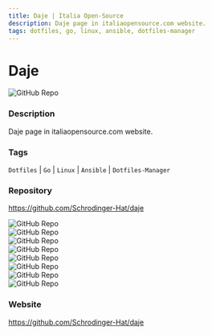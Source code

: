 ```yaml
---
title: Daje | Italia Open-Source
description: Daje page in italiaopensource.com website.
tags: dotfiles, go, linux, ansible, dotfiles-manager
---
```

        

# Daje

![GitHub Repo](https://img.shields.io/static/v1?label=category&message=opensource&color=green)

### Description

Daje page in italiaopensource.com website.

### Tags

`Dotfiles` | `Go` | `Linux` | `Ansible` | `Dotfiles-Manager`

### Repository

https://github.com/Schrodinger-Hat/daje

![GitHub Repo](https://img.shields.io/github/stars/Schrodinger-Hat/daje?style=social)<br />![GitHub Repo](https://img.shields.io/github/forks/Schrodinger-Hat/daje?style=social)<br />![GitHub Repo](https://img.shields.io/github/v/tag/Schrodinger-Hat/daje?style=social)<br />![GitHub Repo](https://img.shields.io/github/contributors/Schrodinger-Hat/daje)<br />![GitHub Repo](https://img.shields.io/github/issues-pr/Schrodinger-Hat/daje)<br />![GitHub Repo](https://img.shields.io/github/issues/Schrodinger-Hat/daje)<br />![GitHub Repo](https://img.shields.io/github/license/Schrodinger-Hat/daje)<br />![GitHub Repo](https://img.shields.io/github/last-commit/Schrodinger-Hat/daje)<br />

### Website

https://github.com/Schrodinger-Hat/daje